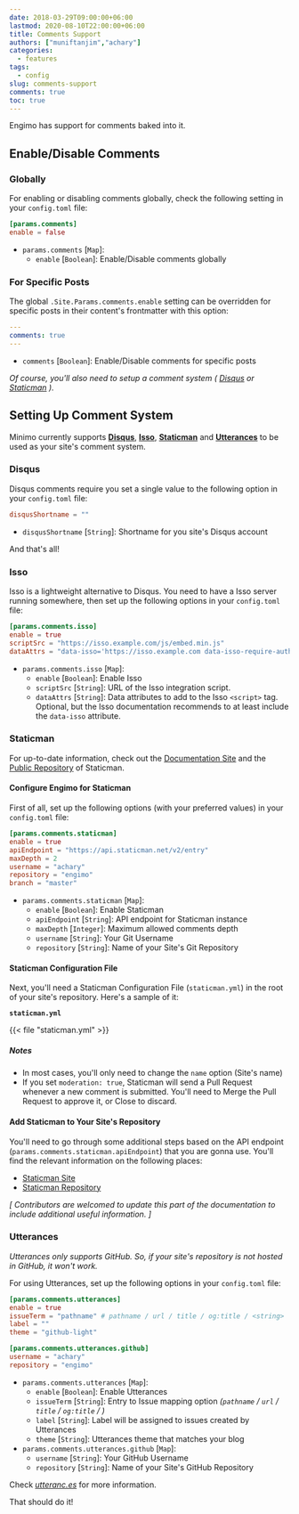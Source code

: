 ```yaml
---
date: 2018-03-29T09:00:00+06:00
lastmod: 2020-08-10T22:00:00+06:00
title: Comments Support
authors: ["muniftanjim","achary"]
categories:
  - features
tags:
  - config
slug: comments-support
comments: true
toc: true
---
```

Engimo has support for comments baked into it.

## Enable/Disable Comments

### Globally

For enabling or disabling comments globally, check the following setting in your `config.toml` file:

```toml
[params.comments]
enable = false
```

- `params.comments` [`Map`]:
  - `enable` [`Boolean`]: Enable/Disable comments globally

### For Specific Posts

The global `.Site.Params.comments.enable` setting can be overridden for specific posts in their content's frontmatter with this option:

```yaml
---
comments: true
---

```

- `comments` [`Boolean`]: Enable/Disable comments for specific posts

_Of course, you'll also need to setup a comment system ( [Disqus](#disqus) or [Staticman](#staticman) )._

## Setting Up Comment System

Minimo currently supports **[Disqus](https://disqus.com/)**, **[Isso](https://posativ.org/isso/)**, **[Staticman](https://staticman.net/)** and **[Utterances](https://utteranc.es)** to be used as your site's comment system.

### Disqus

Disqus comments require you set a single value to the following option in your `config.toml` file:

```toml
disqusShortname = ""
```

- `disqusShortname` [`String`]: Shortname for you site's Disqus account

And that's all!

### Isso

Isso is a lightweight alternative to Disqus. You need to have a Isso server running somewhere, then set up the following options in your `config.toml` file:

```toml
[params.comments.isso]
enable = true
scriptSrc = "https://isso.example.com/js/embed.min.js"
dataAttrs = "data-isso='https://isso.example.com data-isso-require-author='true'"
```

- `params.comments.isso` [`Map`]:
  - `enable` [`Boolean`]: Enable Isso
  - `scriptSrc` [`String`]: URL of the Isso integration script.
  - `dataAttrs` [`String`]: Data attributes to add to the Isso `<script>` tag. Optional, but the Isso documentation recommends to at least include the `data-isso` attribute.

### Staticman

For up-to-date information, check out the [Documentation Site](https://staticman.net) and the [Public Repository](https://github.com/eduardoboucas/staticman) of Staticman.

#### Configure Engimo for Staticman

First of all, set up the following options (with your preferred values) in your `config.toml` file:

```toml
[params.comments.staticman]
enable = true
apiEndpoint = "https://api.staticman.net/v2/entry"
maxDepth = 2
username = "achary"
repository = "engimo"
branch = "master"
```

- `params.comments.staticman` [`Map`]:
  - `enable` [`Boolean`]: Enable Staticman
  - `apiEndpoint` [`String`]: API endpoint for Staticman instance
  - `maxDepth` [`Integer`]: Maximum allowed comments depth
  - `username` [`String`]: Your Git Username
  - `repository` [`String`]: Name of your Site's Git Repository

#### Staticman Configuration File

Next, you'll need a Staticman Configuration File (`staticman.yml`) in the root of your site's repository. Here's a sample of it:

**`staticman.yml`**

{{< file "staticman.yml" >}}

##### Notes

- In most cases, you'll only need to change the `name` option (Site's name)
- If you set `moderation: true`, Staticman will send a Pull Request whenever a new comment is submitted. You'll need to Merge the Pull Request to approve it, or Close to discard.

#### Add Staticman to Your Site's Repository

You'll need to go through some additional steps based on the API endpoint (`params.comments.staticman.apiEndpoint`) that you are gonna use. You'll find the relevant information on the following places:

- [Staticman Site](https://staticman.net)
- [Staticman Repository](https://github.com/eduardoboucas/staticman)

_[ Contributors are welcomed to update this part of the documentation to include additional useful information. ]_

### Utterances

_Utterances only supports GitHub. So, if your site's repository is not hosted in GitHub, it won't work._

For using Utterances, set up the following options in your `config.toml` file:

```toml
[params.comments.utterances]
enable = true
issueTerm = "pathname" # pathname / url / title / og:title / <string>
label = ""
theme = "github-light"

[params.comments.utterances.github]
username = "achary"
repository = "engimo"
```

- `params.comments.utterances` [`Map`]:
  - `enable` [`Boolean`]: Enable Utterances
  - `issueTerm` [`String`]: Entry to Issue mapping option _(`pathname` / `url` / `title` / `og:title` / <string>)_
  - `label` [`String`]: Label will be assigned to issues created by Utterances
  - `theme` [`String`]: Utterances theme that matches your blog
- `params.comments.utterances.github` [`Map`]:
  - `username` [`String`]: Your GitHub Username
  - `repository` [`String`]: Name of your Site's GitHub Repository

Check _[utteranc.es](https://utteranc.es)_ for more information.

That should do it!
